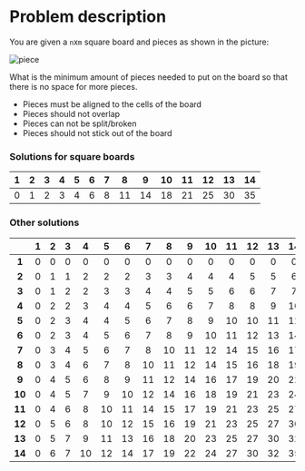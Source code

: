 # Problem description

You are given a `n`x`m` square board and pieces as shown in the picture:

![piece](./img/piece.png)

What is the minimum amount of pieces needed to put on the board so that there is no space for more pieces.

- Pieces must be aligned to the cells of the board
- Pieces should not overlap
- Pieces can not be split/broken
- Pieces should not stick out of the board

### Solutions for square boards

| 1  | 2  | 3  | 4  | 5  | 6  | 7  | 8  | 9  | 10 | 11 | 12 | 13 | 14 |
|:--:|:--:|:--:|:--:|:--:|:--:|:--:|:--:|:--:|:--:|:--:|:--:|:--:|:--:|
| 0  | 1  | 2  | 3  | 4  | 6  | 8  | 11 | 14 | 18 | 21 | 25 | 30 | 35 |

### Other solutions

|        | 1  | 2  | 3  | 4  | 5  | 6  | 7  | 8  | 9  | 10 | 11 | 12 | 13 | 14 |
|:------:|:--:|:--:|:--:|:--:|:--:|:--:|:--:|:--:|:--:|:--:|:--:|:--:|:--:|:--:|
| **1**  | 0  | 0  | 0  | 0  | 0  | 0  | 0  | 0  | 0  | 0  | 0  | 0  | 0  | 0  |
| **2**  | 0  | 1  | 1  | 2  | 2  | 2  | 3  | 3  | 4  | 4  | 4  | 5  | 5  | 6  |
| **3**  | 0  | 1  | 2  | 2  | 3  | 3  | 4  | 4  | 5  | 5  | 6  | 6  | 7  | 7  |
| **4**  | 0  | 2  | 2  | 3  | 4  | 4  | 5  | 6  | 6  | 7  | 8  | 8  | 9  | 10 |
| **5**  | 0  | 2  | 3  | 4  | 4  | 5  | 6  | 7  | 8  | 9  | 10 | 10 | 11 | 12 |
| **6**  | 0  | 2  | 3  | 4  | 5  | 6  | 7  | 8  | 9  | 10 | 11 | 12 | 13 | 14 |
| **7**  | 0  | 3  | 4  | 5  | 6  | 7  | 8  | 10 | 11 | 12 | 14 | 15 | 16 | 17 |
| **8**  | 0  | 3  | 4  | 6  | 7  | 8  | 10 | 11 | 12 | 14 | 15 | 16 | 18 | 19 |
| **9**  | 0  | 4  | 5  | 6  | 8  | 9  | 11 | 12 | 14 | 16 | 17 | 19 | 20 | 22 |
| **10** | 0  | 4  | 5  | 7  | 9  | 10 | 12 | 14 | 16 | 18 | 19 | 21 | 23 | 24 |
| **11** | 0  | 4  | 6  | 8  | 10 | 11 | 14 | 15 | 17 | 19 | 21 | 23 | 25 | 27 |
| **12** | 0  | 5  | 6  | 8  | 10 | 12 | 15 | 16 | 19 | 21 | 23 | 25 | 27 | 30 |
| **13** | 0  | 5  | 7  | 9  | 11 | 13 | 16 | 18 | 20 | 23 | 25 | 27 | 30 | 32 |
| **14** | 0  | 6  | 7  | 10 | 12 | 14 | 17 | 19 | 22 | 24 | 27 | 30 | 32 | 35 |
